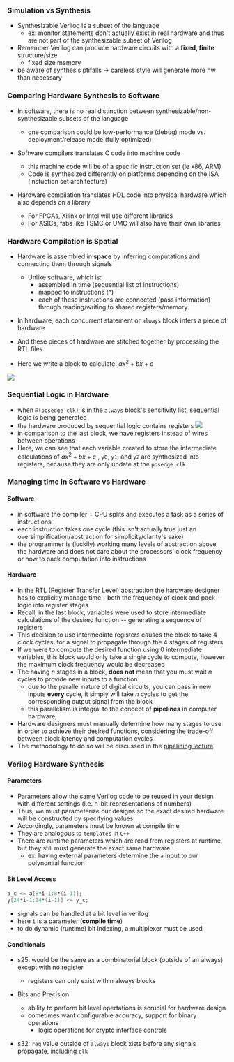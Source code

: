 
### Simulation vs Synthesis

- Synthesizable Verilog is a subset of the language
	- ex: monitor statements don't actually exist in real hardware and thus are not part of the synthesizable subset of Verilog 
- Remember Verilog can produce hardware circuits with a __fixed, finite__ structure/size 
	- fixed size memory
- be aware of synthesis ptifalls -> careless style will generate more hw than necessary

### Comparing Hardware Synthesis to Software

- In software, there is no real distinction between synthesizable/non-synthesizable subsets of the language
	- one comparison could be low-performance (debug) mode vs. deployment/release mode (fully optimized)
	
- Software compilers translates C code into machine code
	- this machine code will be of a specific instruction set (ie x86, ARM)
	- Code is synthesized differently on platforms depending on the ISA (instuction set architecture)
- Hardware compilation translates HDL code into physical hardware which also depends on a library
	- For FPGAs, Xilinx or Intel will use different libraries
	- For ASICs, fabs like TSMC or UMC will also have their own libraries


### Hardware Compilation is Spatial

- Hardware is assembled in __space__ by inferring computations and connecting them through signals
	- Unlike software, which is:
		- assembled in time (sequential list of instructions)
		- mapped to instructions (^)
		- each of these instructions are connected (pass information) through reading/writing to shared registers/memory
- In hardware, each concurrent statement or `always` block infers a piece of hardware
- And these pieces of hardware are stitched together by processing the RTL files

- Here we write a block to calculate: $ax^2 + bx + c$

![](Pasted%20image%2020240204151539.png)

### Sequential Logic in Hardware

- when `@(posedge clk)` is in the `always` block's sensitivity list, sequential logic is being generated
- the hardware produced by sequential logic contains registers
![](Pasted%20image%2020240204151802.png)
- in comparison to the last block, we have registers instead of wires between operations
- Here, we can see that each variable created to store the intermediate calculations of $ax^2 + bx + c$ , `y0`, `y1`,  and `y2` are synthesized into registers, because they are only update at the `posedge clk` 

### Managing time in Software vs Hardware

#### Software

- in software the compiler + CPU splits and executes a task as a series of instructions
- each instruction takes one cycle (this isn't actually true just an oversimplification/abstraction for simplicity/clarity's sake)
- the programmer is (luckily) working many levels of abstraction above the hardware and does not care about the processors' clock frequency or how to pack computation into instructions

#### Hardware

- In the RTL (Register Transfer Level) abstraction the hardware designer has to explicitly manage time - both the frequency of clock and pack logic into register stages
- Recall, in the last block, variables were used to store intermediate calculations of the desired function -- generating a sequence of registers
- This decision to use intermediate registers causes the block to take 4 clock cycles, for a signal to propagate through the 4 stages of registers
- If we were to compute the desired function using 0 intermediate variables, this block would only take a single cycle to compute, however the maximum clock frequency would be decreased
- The having $n$ stages in a block, __does not__ mean that you must wait $n$ cycles to provide new inputs to a function
	- due to the parallel nature of digital circuits, you can pass in new inputs __every__ cycle, it simply will take $n$ cycles to get the corresponding output signal from the block
	-  this parallelism is integral to the concept of __pipelines__ in computer hardware,
- Hardware designers must manually determine how many stages to use in order to achieve their desired functions, considering the trade-off between clock latency and computation cycles
- The methodology to do so will be discussed in the [pipelining lecture](./05-pipelining.md)

### Verilog Hardware Synthesis

#### Parameters

- Parameters allow the same Verilog code to be reused in your design with different settings (i.e. n-bit representations of numbers)
- Thus, we must parameterize our designs so the exact desired hardware will be constructed by specifying values
- Accordingly, parameters must be known at compile time
- They are analogous to `template`s in `C++`
- There are runtime parameters which are read from registers at runtime, but they still must generate the exact same hardware
	- ex. having external parameters determine the `a` input to our polynomial function

#### Bit Level Access

```verilog
a_c <= a[8*i-1:8*(i-1)];
y[24*i-1:24*(i-1)] <= y_c;
```

- signals can be handled at a bit level in verilog
- here `i` is a parameter (__compile time__)
- to do dynamic (runtime) bit indexing, a multiplexer must be used 

#### Conditionals

- s25: would be the same as a combinatorial block (outside of an always) except with no register
	- registers can only exist within always blocks

- Bits and Precision
	- ability to perform bit level opertations is scrucial for hardware design
	- cometimes want configurable accuracy, support for binary operations
		- logic operations for crypto interface controls

- s32: `reg` value outside of `always` block xists before any signals propagate, including `clk`